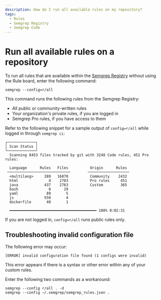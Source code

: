 ```yaml
---
description: How do I run all available rules on my repository?
tags:
  - Rules
  - Semgrep Registry
  - Semgrep Code
---
```


# Run all available rules on a repository

To run all rules that are available within the [Semgrep Registry](https://semgrep.dev/explore) without using the Rule board, enter the following command:

```
semgrep --config=r/all
```

This command runs the following rules from the Semgrep Registry:

* All public or community-written rules
* Your organization's private rules, if you are logged in 
* Semgrep Pro rules, if you have access to them

Refer to the following snippet for a sample output of `config=r/all` while logged in through `semgrep ci`:

```
┌─────────────┐
│ Scan Status │
└─────────────┘
  Scanning 8453 files tracked by git with 3248 Code rules, 451 Pro rules:
                                                                                                                        
  Language      Rules   Files          Origin      Rules                                                                
 ─────────────────────────────        ───────────────────                                                               
  <multilang>     289   16870          Community    2432                                                                
  html              4    2783          Pro rules     451                                                                
  java            437    2763          Custom        365                                                                
  bash              8      29                                                                                           
  yaml             89       5                                                                                           
  js              550       4                                                                                           
  dockerfile       40       1                                                                                           
                                                                                                                        
  ━━━━━━━━━━━━━━━━━━━━━━━━━━━━━━━━━━━━━━━━ 100% 0:02:31   
```

If you are not logged in, `config=r/all` runs public rules only.

## Troubleshooting invalid configuration file

The following error may occur:

```
[ERROR] invalid configuration file found (1 configs were invalid)
```

This error appears if there is a syntax or other error within any of your custom rules.

Enter the following two commands as a workaround:

```
semgrep --config r/all . -d
semgrep --config ~/.semgrep/semgrep_rules.json .
```
